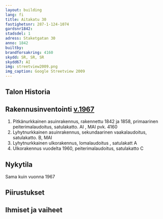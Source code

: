 ```yaml
---
layout: building
lang: fi
title: Aitakatu 30
fastighetsnr: 287-1-124-1074
gardsnr1842:
stadsdel: 1
adress: Staketgatan 30
anno: 1842
builtby:
brandforsakring: 4160
skydd: SR, SR, SR
skydd67: AI
img: streetview2009.png
img_caption: Google Streetview 2009
---
```

## Talon Historia


## Rakennusinventointi <a href="/sources/keinanen_karki.pdf">v.1967</a>
1. Pitkänurkkainen asuinrakennus, rakennettu 1842 ja 1858, primaarinen peiterimalaudoitus, satulakatto. AI , MAI pvk. 4160
2. Lyhytnurkkainen asuinrakennus, sekundaarinen vaakalaudoitus, satulakatto. B, MAI
3. Lyhytnurkkainen ulkorakennus, lomalaudoitus , satulakatt A
4. Ulkorakennus vuodelta 1960, peiterimalaudoitus, satulakatto C

## Nykytila
Sama kuin vuonna 1967


## Piirustukset


## Ihmiset ja vaiheet
